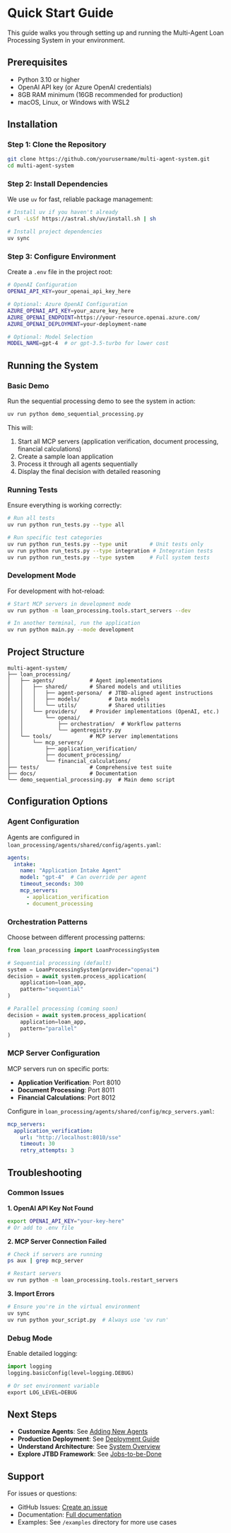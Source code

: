 # Quick Start Guide

This guide walks you through setting up and running the Multi-Agent Loan Processing System in your environment.

## Prerequisites

- Python 3.10 or higher
- OpenAI API key (or Azure OpenAI credentials)
- 8GB RAM minimum (16GB recommended for production)
- macOS, Linux, or Windows with WSL2

## Installation

### Step 1: Clone the Repository

```bash
git clone https://github.com/yourusername/multi-agent-system.git
cd multi-agent-system
```

### Step 2: Install Dependencies

We use `uv` for fast, reliable package management:

```bash
# Install uv if you haven't already
curl -LsSf https://astral.sh/uv/install.sh | sh

# Install project dependencies
uv sync
```

### Step 3: Configure Environment

Create a `.env` file in the project root:

```bash
# OpenAI Configuration
OPENAI_API_KEY=your_openai_api_key_here

# Optional: Azure OpenAI Configuration
AZURE_OPENAI_API_KEY=your_azure_key_here
AZURE_OPENAI_ENDPOINT=https://your-resource.openai.azure.com/
AZURE_OPENAI_DEPLOYMENT=your-deployment-name

# Optional: Model Selection
MODEL_NAME=gpt-4  # or gpt-3.5-turbo for lower cost
```

## Running the System

### Basic Demo

Run the sequential processing demo to see the system in action:

```bash
uv run python demo_sequential_processing.py
```

This will:
1. Start all MCP servers (application verification, document processing, financial calculations)
2. Create a sample loan application
3. Process it through all agents sequentially
4. Display the final decision with detailed reasoning

### Running Tests

Ensure everything is working correctly:

```bash
# Run all tests
uv run python run_tests.py --type all

# Run specific test categories
uv run python run_tests.py --type unit       # Unit tests only
uv run python run_tests.py --type integration # Integration tests
uv run python run_tests.py --type system     # Full system tests
```

### Development Mode

For development with hot-reload:

```bash
# Start MCP servers in development mode
uv run python -m loan_processing.tools.start_servers --dev

# In another terminal, run the application
uv run python main.py --mode development
```

## Project Structure

```
multi-agent-system/
├── loan_processing/
│   ├── agents/           # Agent implementations
│   │   ├── shared/       # Shared models and utilities
│   │   │   ├── agent-persona/  # JTBD-aligned agent instructions
│   │   │   ├── models/         # Data models
│   │   │   └── utils/          # Shared utilities
│   │   └── providers/    # Provider implementations (OpenAI, etc.)
│   │       └── openai/
│   │           ├── orchestration/  # Workflow patterns
│   │           └── agentregistry.py
│   └── tools/            # MCP server implementations
│       └── mcp_servers/
│           ├── application_verification/
│           ├── document_processing/
│           └── financial_calculations/
├── tests/                # Comprehensive test suite
├── docs/                 # Documentation
└── demo_sequential_processing.py  # Main demo script
```

## Configuration Options

### Agent Configuration

Agents are configured in `loan_processing/agents/shared/config/agents.yaml`:

```yaml
agents:
  intake:
    name: "Application Intake Agent"
    model: "gpt-4"  # Can override per agent
    timeout_seconds: 300
    mcp_servers:
      - application_verification
      - document_processing
```

### Orchestration Patterns

Choose between different processing patterns:

```python
from loan_processing import LoanProcessingSystem

# Sequential processing (default)
system = LoanProcessingSystem(provider="openai")
decision = await system.process_application(
    application=loan_app,
    pattern="sequential"
)

# Parallel processing (coming soon)
decision = await system.process_application(
    application=loan_app,
    pattern="parallel"
)
```

### MCP Server Configuration

MCP servers run on specific ports:

- **Application Verification**: Port 8010
- **Document Processing**: Port 8011
- **Financial Calculations**: Port 8012

Configure in `loan_processing/agents/shared/config/mcp_servers.yaml`:

```yaml
mcp_servers:
  application_verification:
    url: "http://localhost:8010/sse"
    timeout: 30
    retry_attempts: 3
```

## Troubleshooting

### Common Issues

**1. OpenAI API Key Not Found**
```bash
export OPENAI_API_KEY="your-key-here"
# Or add to .env file
```

**2. MCP Server Connection Failed**
```bash
# Check if servers are running
ps aux | grep mcp_server

# Restart servers
uv run python -m loan_processing.tools.restart_servers
```

**3. Import Errors**
```bash
# Ensure you're in the virtual environment
uv sync
uv run python your_script.py  # Always use 'uv run'
```

### Debug Mode

Enable detailed logging:

```python
import logging
logging.basicConfig(level=logging.DEBUG)

# Or set environment variable
export LOG_LEVEL=DEBUG
```

## Next Steps

- **Customize Agents**: See [Adding New Agents](../implementation/agent-development.md)
- **Production Deployment**: See [Deployment Guide](deployment-guide.md)
- **Understand Architecture**: See [System Overview](../architecture/system-overview.md)
- **Explore JTBD Framework**: See [Jobs-to-be-Done](../architecture/jobs-to-be-done.md)

## Support

For issues or questions:
- GitHub Issues: [Create an issue](https://github.com/yourusername/multi-agent-system/issues)
- Documentation: [Full documentation](../README.md)
- Examples: See `/examples` directory for more use cases